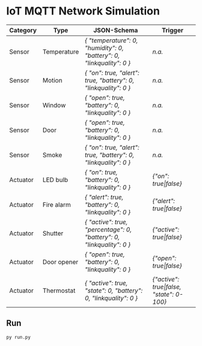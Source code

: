 # IoT MQTT Network Simulation

| **Category** | **Type**    | **JSON-Schema**                                                       | **Trigger**               |
|--------------|-------------|-----------------------------------------------------------------------|---------------------------|
| Sensor       | Temperature | _{ "temperature": 0, "humidity": 0, "battery": 0, "linkquality": 0 }_ |           _n.a._          |
| Sensor       | Motion      |    _{ "on": true, "alert": true, "battery": 0, "linkquality": 0 }_    |           _n.a._          |
| Sensor       | Window      |           _{ "open": true, "battery": 0, "linkquality": 0 }_          |           _n.a._          |
| Sensor       | Door        |           _{ "open": true, "battery": 0, "linkquality": 0 }_          |           _n.a._          |
| Sensor       | Smoke       |    _{ "on": true, "alert": true, "battery": 0, "linkquality": 0 }_    |           _n.a._          |
| Actuator     | LED bulb    |            _{ "on": true, "battery": 0, "linkquality": 0 }_           |   _{"on": true\|false}_   |
| Actuator     | Fire alarm  |          _{ "alert": true, "battery": 0, "linkquality": 0 }_          |  _{"alert": true\|false}_ |
| Actuator     | Shutter     | _{ "active": true, "percentage": 0, "battery": 0, "linkquality": 0 }_ | _{"active": true\|false}_ |
| Actuator     | Door opener |           _{ "open": true, "battery": 0, "linkquality": 0 }_          |  _{"open": true\|false}_  |
| Actuator     | Thermostat  |    _{ "active": true, "state": 0, "battery": 0, "linkquality": 0 }_   | _{"active": true\|false, "state": 0-100}_ |

## Run

```python
py run.py 
```